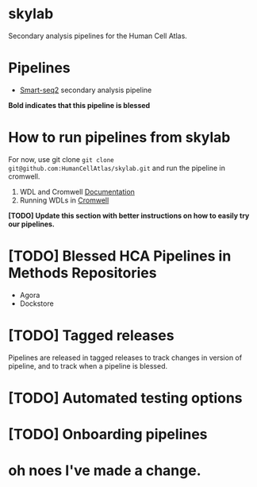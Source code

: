 # skylab
Secondary analysis pipelines for the Human Cell Atlas.

# Pipelines
- [Smart-seq2](https://github.com/HumanCellAtlas/skylab/tree/master/smartseq2_single_sample) secondary analysis pipeline

**Bold indicates that this pipeline is blessed**

# How to run pipelines from skylab
For now, use git clone `git clone git@github.com:HumanCellAtlas/skylab.git` and run the pipeline in cromwell.

1. WDL and Cromwell [Documentation](https://software.broadinstitute.org/wdl/)
2. Running WDLs in [Cromwell](https://software.broadinstitute.org/wdl/documentation/execution.php)

**[TODO] Update this section with better instructions on how to easily try our pipelines.**

# [TODO] Blessed HCA Pipelines in Methods Repositories
- Agora
- Dockstore

# [TODO] Tagged releases
Pipelines are released in tagged releases to track changes in version of pipeline, and to track when a pipeline is blessed.

# [TODO] Automated testing options
# [TODO] Onboarding pipelines

# oh noes I've made a change. 
